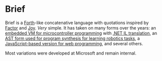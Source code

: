 # Brief

Brief is a [Forth](https://en.wikipedia.org/wiki/Forth_(programming_language))-like concatenative language with quotations inspired by [Factor](http://factorcode.org/) and [Joy](http://www.latrobe.edu.au/humanities/research/research-projects/past-projects/joy-programming-language). _Very_ simple. It has taken on many forms over the years: an [embedded VM for microcontroller programming](https://github.com/AshleyF/brief/tree/gh-pages/embedded) with [.NET IL translation](https://github.com/AshleyF/brief/blob/gh-pages/embedded/Compiler/IL.fs), an [AST form used for program synthesis for learning robotics tasks](http://www.cs.columbia.edu/~dang/papers/dang_iros2014.pdf), a [JavaScript-based version for web programming](http://brieflang.com/web/), and several others.

Most variations were developed at Microsoft and remain internal.
